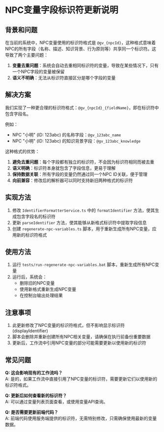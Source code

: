 # NPC变量字段标识符更新说明

## 背景和问题

在当前的系统中，NPC变量使用的标识符格式是 `@gv_{npcId}`，这种格式意味着NPC的所有字段（名称、描述、知识背景、行为原则等）共享同一个标识符。这导致了两个主要问题：

1. **变量去重问题**：系统会自动去重相同标识符的变量，导致在某些情况下，只有一个NPC字段的变量被保留
2. **语义不明确**：无法从标识符直接区分是哪个字段的变量

## 解决方案

我们实现了一种更合理的标识符格式：`@gv_{npcId}_{fieldName}`，即在标识符中包含字段名。

例如：
- NPC "小明" (ID: 123abc) 的名称字段：`@gv_123abc_name`
- NPC "小明" (ID: 123abc) 的知识背景字段：`@gv_123abc_knowledge`

这种格式的优势：

1. **避免去重问题**：每个字段都有独立的标识符，不会因为标识符相同而被去重
2. **语义明确**：标识符本身就包含了字段信息，更易于理解
3. **保持数据关联**：所有字段的变量仍然通过同一个NPC ID关联，便于管理
4. **向前兼容**：修改后的解析器可以同时支持新旧两种格式的标识符

## 实现方法

1. 修改 `IdentifierFormatterService.ts` 中的 `formatIdentifier` 方法，使其生成包含字段名的标识符
2. 更新 `parseIdentifier` 方法，使其能够从新格式标识符中提取字段信息
3. 创建 `regenerate-npc-variables.ts` 脚本，用于重新生成所有NPC变量，应用新的标识符格式

## 使用方法

1. 运行 `tests/run-regenerate-npc-variables.bat` 脚本，重新生成所有NPC变量
2. 运行后，系统会：
   - 删除旧的NPC变量
   - 使用新格式重新生成NPC变量
   - 在控制台输出处理结果

## 注意事项

1. 此更新修改了NPC变量的标识符格式，但不影响显示标识符 (displayIdentifier)
2. 脚本会删除并重新创建所有NPC相关变量，请确保在执行前备份重要数据
3. 更新后，工作流中引用NPC变量的部分可能需要更新以使用新的标识符

## 常见问题

**Q: 这会影响现有的工作流吗？**  
A: 是的，如果工作流中直接引用了NPC变量的标识符，需要更新它们以使用新的标识符格式。

**Q: 更新后如何查看新的标识符？**  
A: 可以通过变量列表页面查看，或使用变量API查询。

**Q: 是否需要更新前端代码？**  
A: 前端代码使用服务端提供的标识符，无需特别修改，只需确保使用最新的变量数据。
